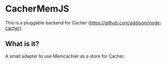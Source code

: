 # CacherMemJS
This is a pluggable backend for Cacher (https://github.com/addisonj/node-cacher).

## What is it?
A small adapter to use Memcachier as a store for Cacher.